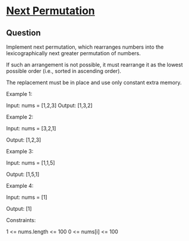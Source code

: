 # [Next Permutation](https://leetcode.com/problems/next-permutation/)
## Question
Implement next permutation, which rearranges numbers into the lexicographically next greater permutation of numbers.

If such an arrangement is not possible, it must rearrange it as the lowest possible order (i.e., sorted in ascending order).

The replacement must be in place and use only constant extra memory. 

Example 1:

Input: nums = [1,2,3]
Output: [1,3,2]  

Example 2:

Input: nums = [3,2,1]

Output: [1,2,3]  

Example 3:

Input: nums = [1,1,5]

Output: [1,5,1]  

Example 4:

Input: nums = [1]

Output: [1]

Constraints:

1 <= nums.length <= 100
0 <= nums[i] <= 100
